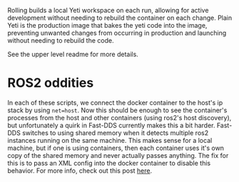 Rolling builds a local Yeti workspace on each run, allowing for active development without needing to rebuild the container on each change. Plain Yeti is the production image that bakes the yeti code into the image, preventing unwanted changes from occurring in production and launching without needing to rebuild the code.

See the upper level readme for more details.

# ROS2 oddities

In each of these scripts, we connect the docker container to the host's ip stack by using `net=host`. Now this should be enough to see the container's processes from the host and other containers (using ros2's host discovery), but unfortunately a quirk in Fast-DDS currently makes this a bit harder. Fast-DDS switches to using shared memory when it detects multiple ros2 instances running on the same machine. This makes sense for a local machine, but if one is using containers, then each container uses it's own copy of the shared memory and never actually passes anything. The fix for this is to pass an XML config into the docker container to disable this behavior. For more info, check out this post [here](https://answers.ros.org/question/370595/ros2-foxy-nodes-cant-communicate-through-docker-container-border/).
